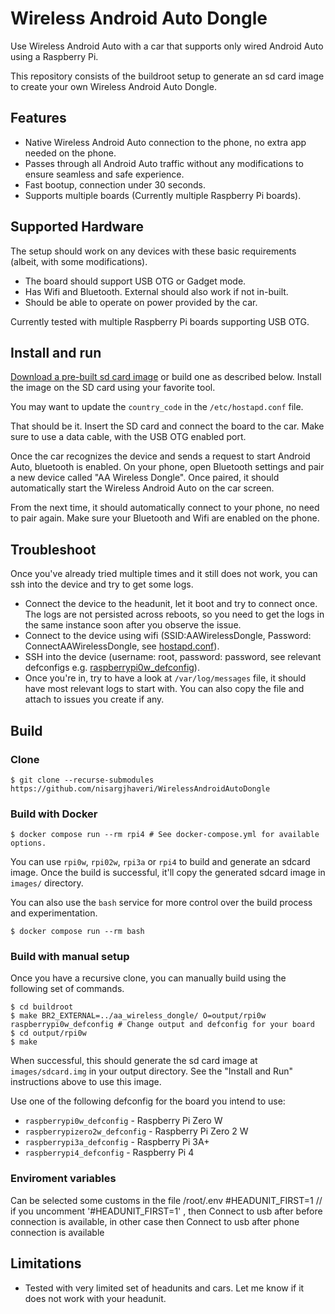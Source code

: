 # Wireless Android Auto Dongle

Use Wireless Android Auto with a car that supports only wired Android Auto using a Raspberry Pi.

This repository consists of the buildroot setup to generate an sd card image to create your own Wireless Android Auto Dongle.

## Features
- Native Wireless Android Auto connection to the phone, no extra app needed on the phone.
- Passes through all Android Auto traffic without any modifications to ensure seamless and safe experience.
- Fast bootup, connection under 30 seconds.
- Supports multiple boards (Currently multiple Raspberry Pi boards).

## Supported Hardware
The setup should work on any devices with these basic requirements (albeit, with some modifications).
- The board should support USB OTG or Gadget mode.
- Has Wifi and Bluetooth. External should also work if not in-built.
- Should be able to operate on power provided by the car.

Currently tested with multiple Raspberry Pi boards supporting USB OTG.

## Install and run
[Download a pre-built sd card image](https://github.com/nisargjhaveri/WirelessAndroidAutoDongle/releases) or build one as described below. Install the image on the SD card using your favorite tool.

You may want to update the `country_code` in the `/etc/hostapd.conf` file.

That should be it. Insert the SD card and connect the board to the car. Make sure to use a data cable, with the USB OTG enabled port.

Once the car recognizes the device and sends a request to start Android Auto, bluetooth is enabled. On your phone, open Bluetooth settings and pair a new device called "AA Wireless Dongle". Once paired, it should automatically start the Wireless Android Auto on the car screen.

From the next time, it should automatically connect to your phone, no need to pair again. Make sure your Bluetooth and Wifi are enabled on the phone.

## Troubleshoot
Once you've already tried multiple times and it still does not work, you can ssh into the device and try to get some logs.

- Connect the device to the headunit, let it boot and try to connect once. The logs are not persisted across reboots, so you need to get the logs in the same instance soon after you observe the issue.
- Connect to the device using wifi (SSID:AAWirelessDongle, Password: ConnectAAWirelessDongle, see [hostapd.conf](https://github.com/nisargjhaveri/WirelessAndroidAutoDongle/blob/main/aa_wireless_dongle/board/common/rootfs_overlay/etc/hostapd.conf)).
- SSH into the device (username: root, password: password, see relevant defconfigs e.g. [raspberrypi0w_defconfig](https://github.com/nisargjhaveri/WirelessAndroidAutoDongle/blob/main/aa_wireless_dongle/configs/raspberrypi0w_defconfig)).
- Once you're in, try to have a look at `/var/log/messages` file, it should have most relevant logs to start with. You can also copy the file and attach to issues you create if any.

## Build

### Clone
```shell
$ git clone --recurse-submodules https://github.com/nisargjhaveri/WirelessAndroidAutoDongle
```

### Build with Docker
```shell
$ docker compose run --rm rpi4 # See docker-compose.yml for available options.
```

You can use `rpi0w`, `rpi02w`, `rpi3a` or `rpi4` to build and generate an sdcard image. Once the build is successful, it'll copy the generated sdcard image in `images/` directory.

You can also use the `bash` service for more control over the build process and experimentation.

```shell
$ docker compose run --rm bash
```

### Build with manual setup
Once you have a recursive clone, you can manually build using the following set of commands.

```shell
$ cd buildroot
$ make BR2_EXTERNAL=../aa_wireless_dongle/ O=output/rpi0w raspberrypi0w_defconfig # Change output and defconfig for your board
$ cd output/rpi0w
$ make
```

When successful, this should generate the sd card image at `images/sdcard.img` in your output directory. See the "Install and Run" instructions above to use this image.

Use one of the following defconfig for the board you intend to use:
- `raspberrypi0w_defconfig` - Raspberry Pi Zero W
- `raspberrypizero2w_defconfig` - Raspberry Pi Zero 2 W
- `raspberrypi3a_defconfig` - Raspberry Pi 3A+
- `raspberrypi4_defconfig` - Raspberry Pi 4

### Enviroment variables
Can be selected some customs in the file /root/.env
#HEADUNIT_FIRST=1     // if you uncomment '#HEADUNIT_FIRST=1' , then Connect to usb after before connection is available, in other case then Connect to usb after phone connection is available

## Limitations
- Tested with very limited set of headunits and cars. Let me know if it does not work with your headunit.
